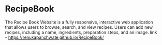 # RecipeBook
 The Recipe Book Website is a fully responsive, interactive web application that allows users to browse, search, and view recipes. Users can add new recipes, including a name, ingredients, preparation steps, and an image.
link - https://renukapanchwate.github.io/RecipeBook/
